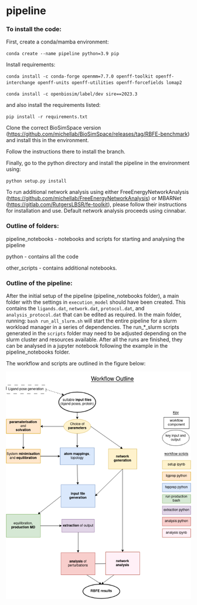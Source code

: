 # pipeline


### To install the code:

First, create a conda/mamba environment:

`conda create --name pipeline python=3.9 pip`

Install requirements:

`conda install -c conda-forge openmm=7.7.0 openff-toolkit openff-interchange openff-units openff-utilities openff-forcefields lomap2`

`conda install -c openbiosim/label/dev sire==2023.3`

and also install the requirements listed:

`pip install -r requirements.txt`

Clone the correct BioSimSpace version (https://github.com/michellab/BioSimSpace/releases/tag/RBFE-benchmark) and install this in the environment.

Follow the instructions there to install the branch.

Finally, go to the python directory and install the pipeline in the environment using:

`python setup.py install`


To run additional network analysis using either FreeEnergyNetworkAnalysis (https://github.com/michellab/FreeEnergyNetworkAnalysis) or MBARNet (https://gitlab.com/RutgersLBSR/fe-toolkit), please follow their instructions for installation and use. Default network analysis proceeds using cinnabar.


### Outline of folders:

pipeline_notebooks - notebooks and scripts for starting and analysing the pipeline

python - contains all the code 

other_scripts - contains additional notebooks.


### Outline of the pipeline:

After the initial setup of the pipeline (pipeline_notebooks folder), a main folder with the settings in `execution_model` should have been created. This contains the `ligands.dat`, `network.dat`, `protocol.dat`, and `analysis_protocol.dat` that can be edited as required. In the main folder, running: `bash run_all_slurm.sh` will start the entire pipeline for a slurm workload manager in a series of dependencies. The run_*_slurm scripts generated in the `scripts` folder may need to be adjusted depending on the slurm cluster and resources available. After all the runs are finished, they can be analysed in a jupyter notebook following the example in the pipeline_notebooks folder.

The workflow and scripts are outlined in the figure below:

![](archiv/pipeline_outline.png)
